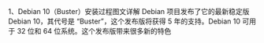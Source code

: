 1、Debian 10（Buster）安装过程图文详解
Debian 项目发布了它的最新稳定版 Debian 10，其代号是 “Buster”，这个发布版将获得 5 年的支持。Debian 10 可用于 32 位和 64 位系统。这个发布版带来很多新的特色